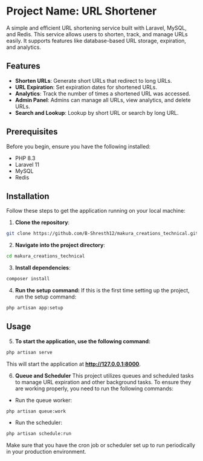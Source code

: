 # Project Name: URL Shortener

A simple and efficient URL shortening service built with Laravel, MySQL, and Redis. This service allows users to shorten, track, and manage URLs easily. It supports features like database-based URL storage, expiration, and analytics.

## Features

-   **Shorten URLs**: Generate short URLs that redirect to long URLs.
-   **URL Expiration**: Set expiration dates for shortened URLs.
-   **Analytics**: Track the number of times a shortened URL was accessed.
-   **Admin Panel**: Admins can manage all URLs, view analytics, and delete URLs.
-   **Search and Lookup**: Lookup by short URL or search by long URL.

## Prerequisites

Before you begin, ensure you have the following installed:

-   PHP 8.3
-   Laravel 11
-   MySQL
-   Redis

## Installation

Follow these steps to get the application running on your local machine:

1. **Clone the repository**:

```bash
git clone https://github.com/B-Shresth12/makura_creations_technical.git
```

2. **Navigate into the project directory**:

```bash
cd makura_creations_technical
```

3. **Install dependencies**:

```bash
composer install
```

4. **Run the setup command:** If this is the first time setting up the project, run the setup command:

```bash
php artisan app:setup
```

## Usage

5. **To start the application, use the following command:**

```bash
php artisan serve
```

This will start the application at **http://127.0.0.1:8000**.

6. **Queue and Scheduler**
   This project utilizes queues and scheduled tasks to manage URL expiration and other background tasks. To ensure they are working properly, you need to run the following commands:

-   Run the queue worker:

```bash
php artisan queue:work
```

-   Run the scheduler:

```bash
php artisan schedule:run
```

Make sure that you have the cron job or scheduler set up to run periodically in your production environment.
